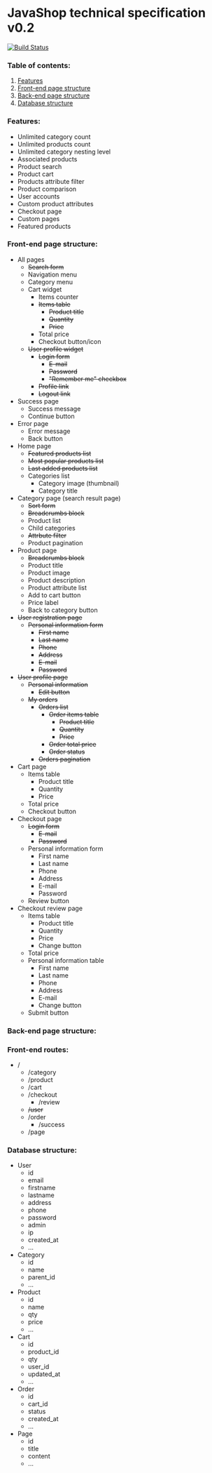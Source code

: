 # JavaShop technical specification v0.2

[![Build Status](https://travis-ci.org/connected/java-shop.svg?branch=master)](https://travis-ci.org/connected/java-shop)

### Table of contents:
1. [Features](#features)
2. [Front-end page structure](#front-end-page-structure)
3. [Back-end page structure](#back-end-page-structure)
4. [Database structure](#database-structure)

### Features:
* Unlimited category count
* Unlimited products count
* Unlimited category nesting level
* Associated products
* Product search
* Product cart
* Products attribute filter
* Product comparison
* User accounts
* Custom product attributes
* Checkout page
* Custom pages
* Featured products


### Front-end page structure:
* All pages
  * ~~Search form~~
  * Navigation menu
  * Category menu
  * Cart widget
    * Items counter
    * ~~Items table~~
      * ~~Product title~~
      * ~~Quantity~~
      * ~~Price~~
    * Total price
    * Checkout button/icon
  * ~~User profile widget~~
    * ~~Login form~~
      * ~~E-mail~~
      * ~~Password~~
      * ~~"Remember me" checkbox~~
    * ~~Profile link~~
    * ~~Logout link~~
* Success page
  * Success message
  * Continue button
* Error page
  * Error message
  * Back button
* Home page
  * ~~Featured products list~~
  * ~~Most popular products list~~
  * ~~Last added products list~~
  * Categories list
    *  Category image (thumbnail)
    *  Category title
* Category page (search result page)
  * ~~Sort form~~
  * ~~Breadcrumbs block~~
  * Product list
  * Child categories
  * ~~Attrbute filter~~
  * Product pagination
* Product page
  * ~~Breadcrumbs block~~
  * Product title
  * Product image
  * Product description
  * Product attribute list
  * Add to cart button
  * Price label
  * Back to category button
* ~~User registration page~~
  * ~~Personal information form~~
    * ~~First name~~
    * ~~Last name~~
    * ~~Phone~~
    * ~~Address~~
    * ~~E-mail~~
    * ~~Password~~
* ~~User profile page~~
  * ~~Personal information~~
    * ~~Edit button~~
  * ~~My orders~~
    * ~~Orders list~~
      * ~~Order items table~~
        * ~~Product title~~
        * ~~Quantity~~
        * ~~Price~~
      * ~~Order total price~~
      * ~~Order status~~
    * ~~Orders pagination~~
* Cart page
  * Items table
    * Product title
    * Quantity
    * Price
  * Total price
  * Checkout button
* Checkout page
  * ~~Login form~~
    * ~~E-mail~~
    * ~~Password~~
  * Personal information form
    * First name
    * Last name
    * Phone
    * Address
    * E-mail
    * Password
  * Review button
* Checkout review page
  * Items table
    * Product title
    * Quantity
    * Price
    * Change button
  * Total price
  * Personal information table
    * First name
    * Last name
    * Phone
    * Address
    * E-mail
    * Change button
  * Submit button

### Back-end page structure:

### Front-end routes:
* /
  * /category
  * /product
  * /cart
  * /checkout
    * /review 
  * ~~/user~~
  * /order
    * /success 
  * /page

### Database structure:
* User
  * id
  * email
  * firstname
  * lastname
  * address
  * phone
  * password
  * admin
  * ip
  * created_at
  * ...
* Category
  * id
  * name
  * parent_id
  * ...
* Product
  * id
  * name
  * qty
  * price
  * ...
* Cart
  * id
  * product_id
  * qty
  * user_id
  * updated_at
  * ...
* Order
  * id
  * cart_id
  * status
  * created_at
  * ...
* Page
  * id
  * title
  * content
  * ...
